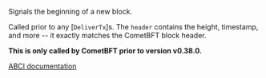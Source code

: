Signals the beginning of a new block.

Called prior to any [`DeliverTx`]s. The `header` contains the height,
timestamp, and more -- it exactly matches the CometBFT block header.

**This is only called by CometBFT prior to version v0.38.0.**

[ABCI documentation](https://docs.cometbft.com/v0.37/spec/abci/abci++_methods#beginblock)
